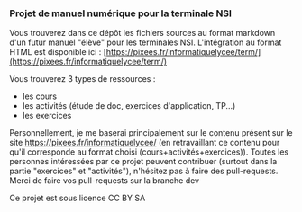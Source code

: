 ### Projet de manuel numérique pour la terminale NSI

Vous trouverez dans ce dépôt les fichiers sources au format markdown d'un futur manuel "élève" pour les terminales NSI. L'intégration au format HTML est disponible ici :  [https://pixees.fr/informatiquelycee/term/](https://pixees.fr/informatiquelycee/term/)

Vous trouverez 3 types de ressources :

- les cours
- les activités (étude de doc, exercices d'application, TP...)
- les exercices

Personnellement, je me baserai principalement sur le contenu présent sur le site https://pixees.fr/informatiquelycee/ (en retravaillant ce contenu pour qu'il corresponde au format choisi (cours+activités+exercices)). Toutes les personnes intéressées par ce projet peuvent contribuer (surtout dans la partie "exercices" et "activités"), n'hésitez pas à faire des pull-requests. Merci de faire vos pull-requests sur la branche dev

Ce projet est sous licence CC BY SA

